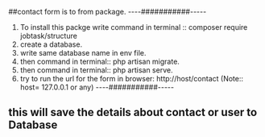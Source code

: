 ##contact form is to from package.
----###########-----
1. To install this packge write command in terminal :: composer require jobtask/structure
2. create a database.
3. write same database name in env file.
4. then command in terminal:: php artisan migrate.
5. then command in terminal:: php artisan serve.
6. try to run the url for the form in browser: http://host/contact (Note:: host= 127.0.0.1 or any)
----###########-----
## this will save the details about contact or user to Database
